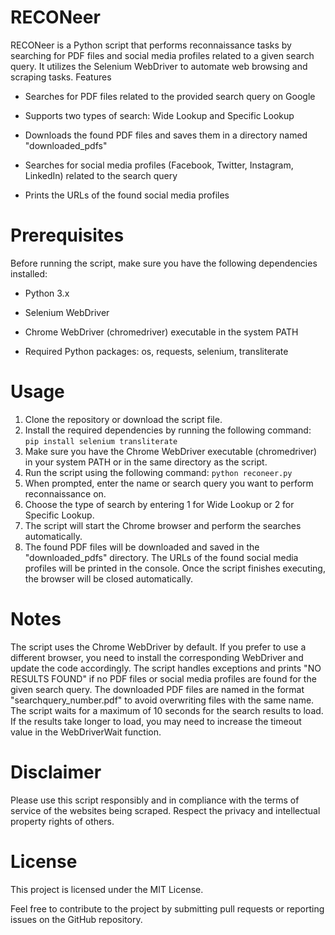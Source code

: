 # RECONeer

RECONeer is a Python script that performs reconnaissance tasks by searching for PDF files and social media profiles related to a given search query. It utilizes the Selenium WebDriver to automate web browsing and scraping tasks.
Features
* Searches for PDF files related to the provided search query on Google
    
* Supports two types of search: Wide Lookup and Specific Lookup

* Downloads the found PDF files and saves them in a directory named "downloaded_pdfs"
    
* Searches for social media profiles (Facebook, Twitter, Instagram, LinkedIn) related to the search query
    
* Prints the URLs of the found social media profiles

# Prerequisites

Before running the script, make sure you have the following dependencies installed:
 * Python 3.x
    
 * Selenium WebDriver
    
 * Chrome WebDriver (chromedriver) executable in the system PATH
    
 *  Required Python packages: os, requests, selenium, transliterate

# Usage

  1. Clone the repository or download the script file.
  2. Install the required dependencies by running the following command:     ```pip install selenium transliterate```
  3. Make sure you have the Chrome WebDriver executable (chromedriver) in your system PATH or in the same directory as the script.
  4. Run the script using the following command:
    ```
    python reconeer.py
    ```
  5. When prompted, enter the name or search query you want to perform reconnaissance on.
  6. Choose the type of search by entering 1 for Wide Lookup or 2 for Specific Lookup.
  7. The script will start the Chrome browser and perform the searches automatically.
  8. The found PDF files will be downloaded and saved in the "downloaded_pdfs" directory.
    The URLs of the found social media profiles will be printed in the console.
    Once the script finishes executing, the browser will be closed automatically.

# Notes
   The script uses the Chrome WebDriver by default. If you prefer to use a different browser, you need to install the corresponding WebDriver and update the code accordingly.
    The script handles exceptions and prints "NO RESULTS FOUND" if no PDF files or social media profiles are found for the given search query.
    The downloaded PDF files are named in the format "searchquery_number.pdf" to avoid overwriting files with the same name.
    The script waits for a maximum of 10 seconds for the search results to load. If the results take longer to load, you may need to increase the timeout value in the WebDriverWait function.

# Disclaimer

Please use this script responsibly and in compliance with the terms of service of the websites being scraped. Respect the privacy and intellectual property rights of others.

# License

This project is licensed under the MIT License.

Feel free to contribute to the project by submitting pull requests or reporting issues on the GitHub repository.
    
